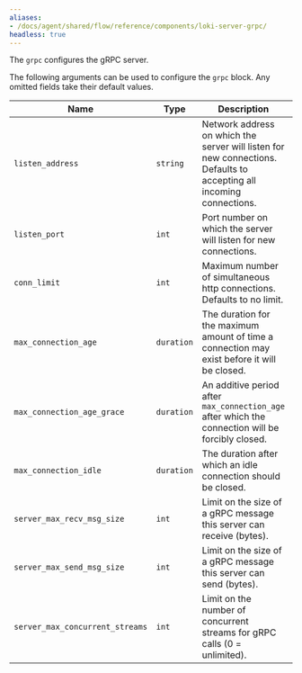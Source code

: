 ```yaml
---
aliases:
- /docs/agent/shared/flow/reference/components/loki-server-grpc/
headless: true
---
```


The `grpc` configures the gRPC server.

The following arguments can be used to configure the `grpc` block. Any omitted
fields take their default values.

 Name                            | Type       | Description                                                                                                          | Default      | Required
---------------------------------|------------|----------------------------------------------------------------------------------------------------------------------|--------------|----------
 `listen_address`                | `string`   | Network address on which the server will listen for new connections. Defaults to accepting all incoming connections. | `""`         | no
 `listen_port`                   | `int`      | Port number on which the server will listen for new connections.                                                     | `8081`       | no
 `conn_limit`                    | `int`      | Maximum number of simultaneous http connections. Defaults to no limit.                                               | `0`          | no
 `max_connection_age`            | `duration` | The duration for the maximum amount of time a connection may exist before it will be closed.                         | `"infinity"` | no
 `max_connection_age_grace`      | `duration` | An additive period after `max_connection_age` after which the connection will be forcibly closed.                    | `"infinity"` | no
 `max_connection_idle`           | `duration` | The duration after which an idle connection should be closed.                                                        | `"infinity"` | no
 `server_max_recv_msg_size`      | `int`      | Limit on the size of a gRPC message this server can receive (bytes).                                                 | `4MB`        | no
 `server_max_send_msg_size`      | `int`      | Limit on the size of a gRPC message this server can send (bytes).                                                    | `4MB`        | no
 `server_max_concurrent_streams` | `int`      | Limit on the number of concurrent streams for gRPC calls (0 = unlimited).                                            | `100`        | no
